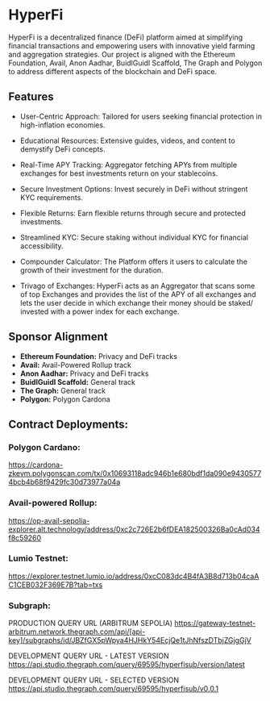 # HyperFi

HyperFi is a decentralized finance (DeFi) platform aimed at simplifying financial transactions and empowering users with innovative yield farming and aggregation strategies. Our project is aligned with the Ethereum Foundation, Avail, Anon Aadhar, BuidlGuidl Scaffold, The Graph and Polygon to address different aspects of the blockchain and DeFi space.

## Features

- User-Centric Approach: Tailored for users seeking financial protection in high-inflation economies.

- Educational Resources: Extensive guides, videos, and content to demystify DeFi concepts.

- Real-Time APY Tracking: Aggregator fetching APYs from multiple exchanges for best investments return on your stablecoins.

- Secure Investment Options: Invest securely in DeFi without stringent KYC requirements.

- Flexible Returns: Earn flexible returns through secure and protected investments.

- Streamlined KYC: Secure staking without individual KYC for financial accessibility.

- Compounder Calculator: The Platform offers it users to calculate the growth of their investment for the duration.

- Trivago of Exchanges: HyperFi acts as an Aggregator that scans some of top  Exchanges and provides the list of the APY of all exchanges and lets the user decide in which exchange their money should be staked/ invested with a power index for each exchange.

## Sponsor Alignment

- **Ethereum Foundation:** Privacy and DeFi tracks
- **Avail:** Avail-Powered Rollup track
- **Anon Aadhar:** Privacy and DeFi tracks
- **BuidlGuidl Scaffold:** General track
- **The Graph:** General track
- **Polygon:** Polygon Cardona

## Contract Deployments:

### Polygon Cardano: 
https://cardona-zkevm.polygonscan.com/tx/0x10693118adc946b1e680bdf1da090e94305774bcb4b68f9429fc30d73977a04a
 
### Avail-powered Rollup:
https://op-avail-sepolia-explorer.alt.technology/address/0xc2c726E2b6fDEA182500326Ba0cAd034f8c59260

### Lumio Testnet:
https://explorer.testnet.lumio.io/address/0xcC083dc4B4fA3B8d713b04caAC1CEB032F369E7B?tab=txs

### Subgraph:
PRODUCTION QUERY URL (ARBITRUM SEPOLIA)
https://gateway-testnet-arbitrum.network.thegraph.com/api/[api-key]/subgraphs/id/JBZfGX5pWpya4HJHkY54EcjQe1tJhNfszDTbjZGjgGjV⁠

DEVELOPMENT QUERY URL - LATEST VERSION
https://api.studio.thegraph.com/query/69595/hyperfisub/version/latest⁠

DEVELOPMENT QUERY URL - SELECTED VERSION
https://api.studio.thegraph.com/query/69595/hyperfisub/v0.0.1⁠

